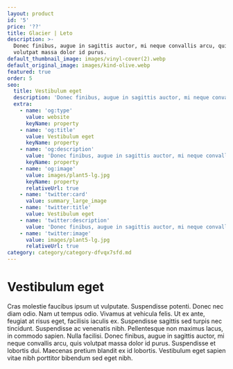 ```yaml
---
layout: product
id: '5'
price: '??'
title: Glacier | Leto
description: >-
  Donec finibus, augue in sagittis auctor, mi neque convallis arcu, quis
  volutpat massa dolor id purus.
default_thumbnail_image: images/vinyl-cover(2).webp
default_original_image: images/kind-olive.webp
featured: true
order: 5
seo:
  title: Vestibulum eget
  description: 'Donec finibus, augue in sagittis auctor, mi neque convallis arcu'
  extra:
    - name: 'og:type'
      value: website
      keyName: property
    - name: 'og:title'
      value: Vestibulum eget
      keyName: property
    - name: 'og:description'
      value: 'Donec finibus, augue in sagittis auctor, mi neque convallis arcu'
      keyName: property
    - name: 'og:image'
      value: images/plant5-lg.jpg
      keyName: property
      relativeUrl: true
    - name: 'twitter:card'
      value: summary_large_image
    - name: 'twitter:title'
      value: Vestibulum eget
    - name: 'twitter:description'
      value: 'Donec finibus, augue in sagittis auctor, mi neque convallis arcu'
    - name: 'twitter:image'
      value: images/plant5-lg.jpg
      relativeUrl: true
category: category/category-dfvqx7sfd.md
---
```


# Vestibulum eget

Cras molestie faucibus ipsum ut vulputate. Suspendisse potenti. Donec nec diam odio. Nam ut tempus odio. Vivamus at vehicula felis. Ut ex ante, feugiat at risus eget, facilisis iaculis ex. Suspendisse sagittis sed turpis nec tincidunt. Suspendisse ac venenatis nibh. Pellentesque non maximus lacus, in commodo sapien. Nulla facilisi. Donec finibus, augue in sagittis auctor, mi neque convallis arcu, quis volutpat massa dolor id purus. Suspendisse et lobortis dui. Maecenas pretium blandit ex id lobortis. Vestibulum eget sapien vitae nibh porttitor bibendum sed eget nibh.
